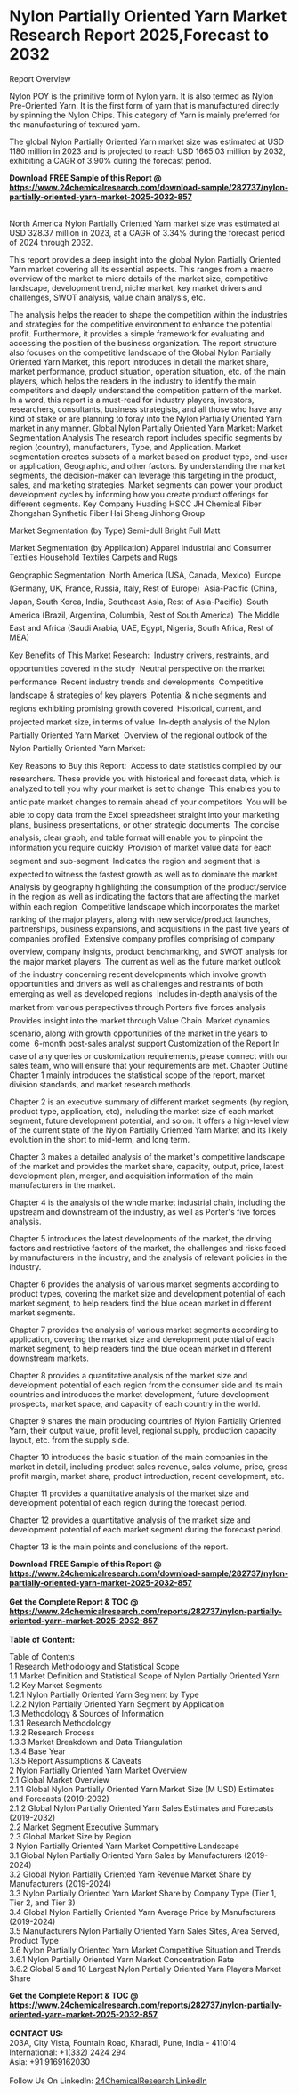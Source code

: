 <h1>Nylon Partially Oriented Yarn Market Research Report 2025,Forecast to 2032</h1><p>Report Overview</p><p>
Nylon POY is the primitive form of Nylon yarn. It is also termed as Nylon Pre-Oriented Yarn. It is the first form of yarn that is manufactured directly by spinning the Nylon Chips. This category of Yarn is mainly preferred for the manufacturing of textured yarn.</p><p>
The global Nylon Partially Oriented Yarn market size was estimated at USD 1180 million in 2023 and is projected to reach USD 1665.03 million by 2032, exhibiting a CAGR of 3.90% during the forecast period.</p><div><b>Download FREE Sample of this Report @ 
            <a href="https://www.24chemicalresearch.com/download-sample/282737/nylon-partially-oriented-yarn-market-2025-2032-857">
            https://www.24chemicalresearch.com/download-sample/282737/nylon-partially-oriented-yarn-market-2025-2032-857</a></b></div><br><p>
North America Nylon Partially Oriented Yarn market size was estimated at USD 328.37 million in 2023, at a CAGR of 3.34% during the forecast period of 2024 through 2032.</p><p>
This report provides a deep insight into the global Nylon Partially Oriented Yarn market covering all its essential aspects. This ranges from a macro overview of the market to micro details of the market size, competitive landscape, development trend, niche market, key market drivers and challenges, SWOT analysis, value chain analysis, etc.</p><p>
The analysis helps the reader to shape the competition within the industries and strategies for the competitive environment to enhance the potential profit. Furthermore, it provides a simple framework for evaluating and accessing the position of the business organization. The report structure also focuses on the competitive landscape of the Global Nylon Partially Oriented Yarn Market, this report introduces in detail the market share, market performance, product situation, operation situation, etc. of the main players, which helps the readers in the industry to identify the main competitors and deeply understand the competition pattern of the market.
In a word, this report is a must-read for industry players, investors, researchers, consultants, business strategists, and all those who have any kind of stake or are planning to foray into the Nylon Partially Oriented Yarn market in any manner.
Global Nylon Partially Oriented Yarn Market: Market Segmentation Analysis
The research report includes specific segments by region (country), manufacturers, Type, and Application. Market segmentation creates subsets of a market based on product type, end-user or application, Geographic, and other factors. By understanding the market segments, the decision-maker can leverage this targeting in the product, sales, and marketing strategies. Market segments can power your product development cycles by informing how you create product offerings for different segments.
Key Company
Huading
HSCC
JH Chemical Fiber
Zhongshan Synthetic Fiber
Hai Sheng
Jinhong Group</p><p>
Market Segmentation (by Type)
Semi-dull
Bright
Full Matt</p><p>
Market Segmentation (by Application)
Apparel
Industrial and Consumer Textiles
Household Textiles
Carpets and Rugs</p><p>
Geographic Segmentation
 North America (USA, Canada, Mexico)
 Europe (Germany, UK, France, Russia, Italy, Rest of Europe)
 Asia-Pacific (China, Japan, South Korea, India, Southeast Asia, Rest of Asia-Pacific)
 South America (Brazil, Argentina, Columbia, Rest of South America)
 The Middle East and Africa (Saudi Arabia, UAE, Egypt, Nigeria, South Africa, Rest of MEA)</p><p>
Key Benefits of This Market Research:
 Industry drivers, restraints, and opportunities covered in the study
 Neutral perspective on the market performance
 Recent industry trends and developments
 Competitive landscape &amp; strategies of key players
 Potential &amp; niche segments and regions exhibiting promising growth covered
 Historical, current, and projected market size, in terms of value
 In-depth analysis of the Nylon Partially Oriented Yarn Market
 Overview of the regional outlook of the Nylon Partially Oriented Yarn Market:</p><p>
Key Reasons to Buy this Report:
 Access to date statistics compiled by our researchers. These provide you with historical and forecast data, which is analyzed to tell you why your market is set to change
 This enables you to anticipate market changes to remain ahead of your competitors
 You will be able to copy data from the Excel spreadsheet straight into your marketing plans, business presentations, or other strategic documents
 The concise analysis, clear graph, and table format will enable you to pinpoint the information you require quickly
 Provision of market value data for each segment and sub-segment
 Indicates the region and segment that is expected to witness the fastest growth as well as to dominate the market
 Analysis by geography highlighting the consumption of the product/service in the region as well as indicating the factors that are affecting the market within each region
 Competitive landscape which incorporates the market ranking of the major players, along with new service/product launches, partnerships, business expansions, and acquisitions in the past five years of companies profiled
 Extensive company profiles comprising of company overview, company insights, product benchmarking, and SWOT analysis for the major market players
 The current as well as the future market outlook of the industry concerning recent developments which involve growth opportunities and drivers as well as challenges and restraints of both emerging as well as developed regions
 Includes in-depth analysis of the market from various perspectives through Porters five forces analysis
 Provides insight into the market through Value Chain
 Market dynamics scenario, along with growth opportunities of the market in the years to come
 6-month post-sales analyst support
Customization of the Report
In case of any queries or customization requirements, please connect with our sales team, who will ensure that your requirements are met.
Chapter Outline
Chapter 1 mainly introduces the statistical scope of the report, market division standards, and market research methods.</p><p>
Chapter 2 is an executive summary of different market segments (by region, product type, application, etc), including the market size of each market segment, future development potential, and so on. It offers a high-level view of the current state of the Nylon Partially Oriented Yarn Market and its likely evolution in the short to mid-term, and long term.</p><p>
Chapter 3 makes a detailed analysis of the market's competitive landscape of the market and provides the market share, capacity, output, price, latest development plan, merger, and acquisition information of the main manufacturers in the market.</p><p>
Chapter 4 is the analysis of the whole market industrial chain, including the upstream and downstream of the industry, as well as Porter's five forces analysis.</p><p>
Chapter 5 introduces the latest developments of the market, the driving factors and restrictive factors of the market, the challenges and risks faced by manufacturers in the industry, and the analysis of relevant policies in the industry.</p><p>
Chapter 6 provides the analysis of various market segments according to product types, covering the market size and development potential of each market segment, to help readers find the blue ocean market in different market segments.</p><p>
Chapter 7 provides the analysis of various market segments according to application, covering the market size and development potential of each market segment, to help readers find the blue ocean market in different downstream markets.</p><p>
Chapter 8 provides a quantitative analysis of the market size and development potential of each region from the consumer side and its main countries and introduces the market development, future development prospects, market space, and capacity of each country in the world.</p><p>
Chapter 9 shares the main producing countries of Nylon Partially Oriented Yarn, their output value, profit level, regional supply, production capacity layout, etc. from the supply side.</p><p>
Chapter 10 introduces the basic situation of the main companies in the market in detail, including product sales revenue, sales volume, price, gross profit margin, market share, product introduction, recent development, etc.</p><p>
Chapter 11 provides a quantitative analysis of the market size and development potential of each region during the forecast period.</p><p>
Chapter 12 provides a quantitative analysis of the market size and development potential of each market segment during the forecast period.</p><p>
Chapter 13 is the main points and conclusions of the report.</p><p>
</p><div><b>Download FREE Sample of this Report @ 
            <a href="https://www.24chemicalresearch.com/download-sample/282737/nylon-partially-oriented-yarn-market-2025-2032-857">
            https://www.24chemicalresearch.com/download-sample/282737/nylon-partially-oriented-yarn-market-2025-2032-857</a></b></div><br><div><b>Get the Complete Report & TOC @ 
            <a href="https://www.24chemicalresearch.com/reports/282737/nylon-partially-oriented-yarn-market-2025-2032-857">
            https://www.24chemicalresearch.com/reports/282737/nylon-partially-oriented-yarn-market-2025-2032-857</a></b></div><br>
            <b>Table of Content:</b><p>Table of Contents<br />
1 Research Methodology and Statistical Scope<br />
1.1 Market Definition and Statistical Scope of Nylon Partially Oriented Yarn<br />
1.2 Key Market Segments<br />
1.2.1 Nylon Partially Oriented Yarn Segment by Type<br />
1.2.2 Nylon Partially Oriented Yarn Segment by Application<br />
1.3 Methodology & Sources of Information<br />
1.3.1 Research Methodology<br />
1.3.2 Research Process<br />
1.3.3 Market Breakdown and Data Triangulation<br />
1.3.4 Base Year<br />
1.3.5 Report Assumptions & Caveats<br />
2 Nylon Partially Oriented Yarn Market Overview<br />
2.1 Global Market Overview<br />
2.1.1 Global Nylon Partially Oriented Yarn Market Size (M USD) Estimates and Forecasts (2019-2032)<br />
2.1.2 Global Nylon Partially Oriented Yarn Sales Estimates and Forecasts (2019-2032)<br />
2.2 Market Segment Executive Summary<br />
2.3 Global Market Size by Region<br />
3 Nylon Partially Oriented Yarn Market Competitive Landscape<br />
3.1 Global Nylon Partially Oriented Yarn Sales by Manufacturers (2019-2024)<br />
3.2 Global Nylon Partially Oriented Yarn Revenue Market Share by Manufacturers (2019-2024)<br />
3.3 Nylon Partially Oriented Yarn Market Share by Company Type (Tier 1, Tier 2, and Tier 3)<br />
3.4 Global Nylon Partially Oriented Yarn Average Price by Manufacturers (2019-2024)<br />
3.5 Manufacturers Nylon Partially Oriented Yarn Sales Sites, Area Served, Product Type<br />
3.6 Nylon Partially Oriented Yarn Market Competitive Situation and Trends<br />
3.6.1 Nylon Partially Oriented Yarn Market Concentration Rate<br />
3.6.2 Global 5 and 10 Largest Nylon Partially Oriented Yarn Players Market Share </p><div><b>Get the Complete Report & TOC @ 
            <a href="https://www.24chemicalresearch.com/reports/282737/nylon-partially-oriented-yarn-market-2025-2032-857">
            https://www.24chemicalresearch.com/reports/282737/nylon-partially-oriented-yarn-market-2025-2032-857</a></b></div><br><b>CONTACT US:</b><br>
            203A, City Vista, Fountain Road, Kharadi, Pune, India - 411014<br>
            International: +1(332) 2424 294<br>
            Asia: +91 9169162030 <br><br>
            Follow Us On LinkedIn: <a href="https://www.linkedin.com/company/24chemicalresearch/">24ChemicalResearch LinkedIn</a>